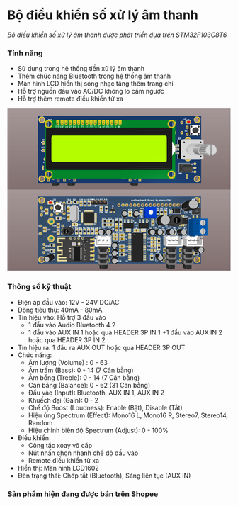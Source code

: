 # Bộ điều khiển số xử lý âm thanh
*Bộ điều khiển số xử lý âm thanh được phát triển dựa trên STM32F103C8T6*

### Tính năng
- Sử dụng trong hệ thống tiền xử lý âm thanh
- Thêm chức năng Bluetooth trong hệ thống âm thanh
- Màn hình LCD hiển thị sóng nhạc tăng thêm trang chí
- Hỗ trợ nguồn đầu vào AC/DC không lo cắm ngược
- Hỗ trợ thêm remote điều khiển từ xa

![Bộ điều khiển số xử lý âm thanh](/images/image-01.png)

### Thông số kỹ thuật
- Điện áp đầu vào: 12V - 24V DC/AC
- Dòng tiêu thụ: 40mA - 80mA
- Tín hiệu vào: Hỗ trợ 3 đầu vào
  + 1 đầu vào Audio Bluetooth 4.2
  + 1 đầu vào AUX IN 1 hoặc qua HEADER 3P IN 1
  +1 đầu vào AUX IN 2 hoặc qua HEADER 3P IN 2
- Tín hiệu ra: 1 đầu ra AUX OUT hoặc qua HEADER 3P OUT
- Chức năng:
  + Âm lượng (Volume) : 0 - 63
  + Âm trầm (Bass): 0 - 14 (7 Cân bằng)
  + Âm bổng (Treble): 0 - 14 (7 Cân bằng)
  + Cân bằng (Balance): 0 - 62 (31 Cân bằng)
  + Đầu vào (Input): Bluetooth, AUX IN 1, AUX IN 2
  + Khuếch đại (Gain): 0 - 2
  + Chế độ Boost (Loudness): Enable (Bật), Disable (Tắt)
  + Hiệu ứng Spectrum (Effect): Mono16 L, Mono16 R, Stereo7, Stereo14, Random
  + Hiệu chỉnh biên độ Spectrum (Adjust): 0 - 100%
- Điều khiển:
  + Công tắc xoay vô cấp
  + Nút nhấn chọn nhanh chế độ đầu vào
  + Remote điều khiển từ xa
- Hiển thị: Màn hình LCD1602
- Đèn trạng thái: Chớp tắt (Bluetooth), Sáng liên tục (AUX IN)

### Sản phẩm hiện đang được bán trên Shopee
